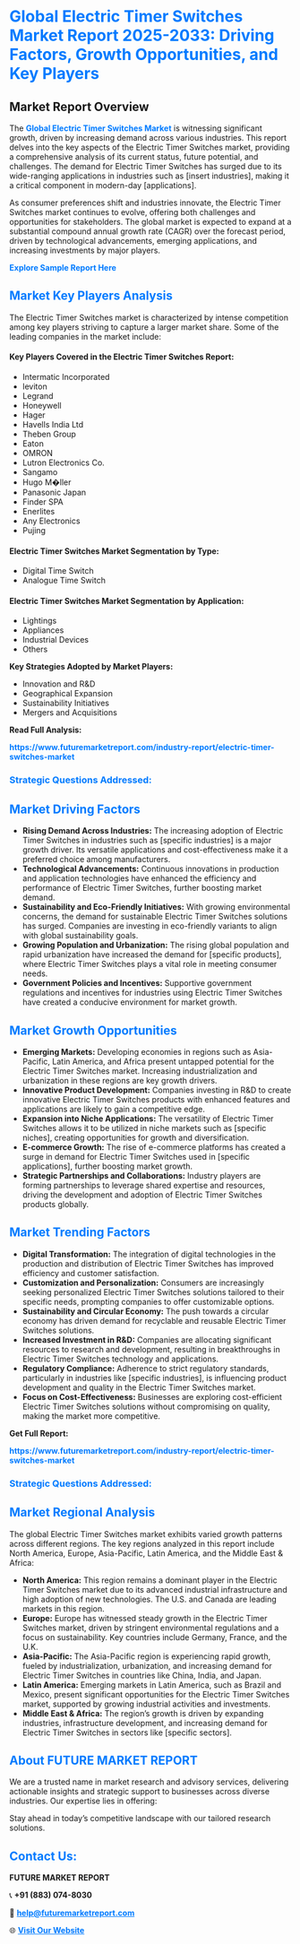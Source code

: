 <h1 style="color: #007BFF;">Global Electric Timer Switches Market Report 2025-2033: Driving Factors, Growth Opportunities, and Key Players</h1>

<section id="overview">
<h2>Market Report Overview</h2>
<p>The <a href="https://www.futuremarketreport.com/industry-report/electric-timer-switches-market" style="color: #007BFF; text-decoration: none;"><strong>Global Electric Timer Switches Market</strong></a> is witnessing significant growth, driven by increasing demand across various industries. This report delves into the key aspects of the Electric Timer Switches market, providing a comprehensive analysis of its current status, future potential, and challenges. The demand for Electric Timer Switches has surged due to its wide-ranging applications in industries such as [insert industries], making it a critical component in modern-day [applications].</p>
<p>As consumer preferences shift and industries innovate, the Electric Timer Switches market continues to evolve, offering both challenges and opportunities for stakeholders. The global market is expected to expand at a substantial compound annual growth rate (CAGR) over the forecast period, driven by technological advancements, emerging applications, and increasing investments by major players.</p>
</section>

<section id="overview">
<p><a href="https://www.futuremarketreport.com/request-sample/reportId=42915" style="color: #007BFF; text-decoration: none;"><strong>Explore Sample Report Here</strong></a></p>
</section>

<section id="key-players">
<h2 style="color: #007BFF;">Market Key Players Analysis</h2>
<p>The Electric Timer Switches market is characterized by intense competition among key players striving to capture a larger market share. Some of the leading companies in the market include:</p>
<h4>Key Players Covered in the Electric Timer Switches Report:</h4>
<ul><li>Intermatic Incorporated</li><li>leviton</li><li>Legrand</li><li>Honeywell</li><li>Hager</li><li>Havells India Ltd</li><li>Theben Group</li><li>Eaton</li><li>OMRON</li><li>Lutron Electronics Co.</li><li>Sangamo</li><li>Hugo M�ller</li><li>Panasonic Japan</li><li>Finder SPA</li><li>Enerlites</li><li>Any Electronics</li><li>Pujing</li></ul>
<h4>Electric Timer Switches Market Segmentation by Type:</h4>
<ul><li>Digital Time Switch</li><li>Analogue Time Switch</li></ul>

<h4>Electric Timer Switches Market Segmentation by Application:</h4>
<ul><li>Lightings</li><li>Appliances</li><li>Industrial Devices</li><li>Others</li></ul>
<p><strong>Key Strategies Adopted by Market Players:</strong></p>
<ul>
<li>Innovation and R&D</li>
<li>Geographical Expansion</li>
<li>Sustainability Initiatives</li>
<li>Mergers and Acquisitions</li>
</ul>
</section>

<section>
<p><strong>Read Full Analysis: </strong></p><a href="https://www.futuremarketreport.com/industry-report/electric-timer-switches-market" style="color: #007BFF; text-decoration: none;"><strong>https://www.futuremarketreport.com/industry-report/electric-timer-switches-market</strong></a>
<h3 style="color: #007BFF;">Strategic Questions Addressed:</h3>
</section>

<section id="driving-factors">
<h2 style="color: #007BFF;">Market Driving Factors</h2>
<ul>
<li><strong>Rising Demand Across Industries:</strong> The increasing adoption of Electric Timer Switches in industries such as [specific industries] is a major growth driver. Its versatile applications and cost-effectiveness make it a preferred choice among manufacturers.</li>
<li><strong>Technological Advancements:</strong> Continuous innovations in production and application technologies have enhanced the efficiency and performance of Electric Timer Switches, further boosting market demand.</li>
<li><strong>Sustainability and Eco-Friendly Initiatives:</strong> With growing environmental concerns, the demand for sustainable Electric Timer Switches solutions has surged. Companies are investing in eco-friendly variants to align with global sustainability goals.</li>
<li><strong>Growing Population and Urbanization:</strong> The rising global population and rapid urbanization have increased the demand for [specific products], where Electric Timer Switches plays a vital role in meeting consumer needs.</li>
<li><strong>Government Policies and Incentives:</strong> Supportive government regulations and incentives for industries using Electric Timer Switches have created a conducive environment for market growth.</li>
</ul>
</section>

<section id="growth-opportunities">
<h2 style="color: #007BFF;">Market Growth Opportunities</h2>
<ul>
<li><strong>Emerging Markets:</strong> Developing economies in regions such as Asia-Pacific, Latin America, and Africa present untapped potential for the Electric Timer Switches market. Increasing industrialization and urbanization in these regions are key growth drivers.</li>
<li><strong>Innovative Product Development:</strong> Companies investing in R&D to create innovative Electric Timer Switches products with enhanced features and applications are likely to gain a competitive edge.</li>
<li><strong>Expansion into Niche Applications:</strong> The versatility of Electric Timer Switches allows it to be utilized in niche markets such as [specific niches], creating opportunities for growth and diversification.</li>
<li><strong>E-commerce Growth:</strong> The rise of e-commerce platforms has created a surge in demand for Electric Timer Switches used in [specific applications], further boosting market growth.</li>
<li><strong>Strategic Partnerships and Collaborations:</strong> Industry players are forming partnerships to leverage shared expertise and resources, driving the development and adoption of Electric Timer Switches products globally.</li>
</ul>
</section>

<section id="trending-factors">
<h2 style="color: #007BFF;">Market Trending Factors</h2>
<ul>
<li><strong>Digital Transformation:</strong> The integration of digital technologies in the production and distribution of Electric Timer Switches has improved efficiency and customer satisfaction.</li>
<li><strong>Customization and Personalization:</strong> Consumers are increasingly seeking personalized Electric Timer Switches solutions tailored to their specific needs, prompting companies to offer customizable options.</li>
<li><strong>Sustainability and Circular Economy:</strong> The push towards a circular economy has driven demand for recyclable and reusable Electric Timer Switches solutions.</li>
<li><strong>Increased Investment in R&D:</strong> Companies are allocating significant resources to research and development, resulting in breakthroughs in Electric Timer Switches technology and applications.</li>
<li><strong>Regulatory Compliance:</strong> Adherence to strict regulatory standards, particularly in industries like [specific industries], is influencing product development and quality in the Electric Timer Switches market.</li>
<li><strong>Focus on Cost-Effectiveness:</strong> Businesses are exploring cost-efficient Electric Timer Switches solutions without compromising on quality, making the market more competitive.</li>
</ul>
</section>

<section>
<p><strong>Get Full Report: </strong></p><a href="https://www.futuremarketreport.com/industry-report/electric-timer-switches-market" style="color: #007BFF; text-decoration: none;"><strong>https://www.futuremarketreport.com/industry-report/electric-timer-switches-market</strong></a>
<h3 style="color: #007BFF;">Strategic Questions Addressed:</h3>
</section>


<section id="regional-analysis">
<h2 style="color: #007BFF;">Market Regional Analysis</h2>
<p>The global Electric Timer Switches market exhibits varied growth patterns across different regions. The key regions analyzed in this report include North America, Europe, Asia-Pacific, Latin America, and the Middle East & Africa:</p>
<ul>
<li><strong>North America:</strong> This region remains a dominant player in the Electric Timer Switches market due to its advanced industrial infrastructure and high adoption of new technologies. The U.S. and Canada are leading markets in this region.</li>
<li><strong>Europe:</strong> Europe has witnessed steady growth in the Electric Timer Switches market, driven by stringent environmental regulations and a focus on sustainability. Key countries include Germany, France, and the U.K.</li>
<li><strong>Asia-Pacific:</strong> The Asia-Pacific region is experiencing rapid growth, fueled by industrialization, urbanization, and increasing demand for Electric Timer Switches in countries like China, India, and Japan.</li>
<li><strong>Latin America:</strong> Emerging markets in Latin America, such as Brazil and Mexico, present significant opportunities for the Electric Timer Switches market, supported by growing industrial activities and investments.</li>
<li><strong>Middle East & Africa:</strong> The region’s growth is driven by expanding industries, infrastructure development, and increasing demand for Electric Timer Switches in sectors like [specific sectors].</li>
</ul>
</section>

<footer>
<h2 style="color: #007BFF;">About FUTURE MARKET REPORT</h2>
<p>We are a trusted name in market research and advisory services, delivering actionable insights and strategic support to businesses across diverse industries. Our expertise lies in offering:</p>

<p>Stay ahead in today’s competitive landscape with our tailored research solutions.</p>

<h2 style="color: #007BFF;">Contact Us:</h2>
<p><strong>FUTURE MARKET REPORT</strong></p>
<p>📞 <strong>+91 (883) 074-8030</strong></p>
<p>📧 <strong><a href="mailto:help@futuremarketreport.com" style="color: #007BFF;">help@futuremarketreport.com</a></strong></p>
<p>🌐 <strong><a href="https://www.futuremarketreport.com/" style="color: #007BFF;">Visit Our Website</a></strong></p>
</footer>